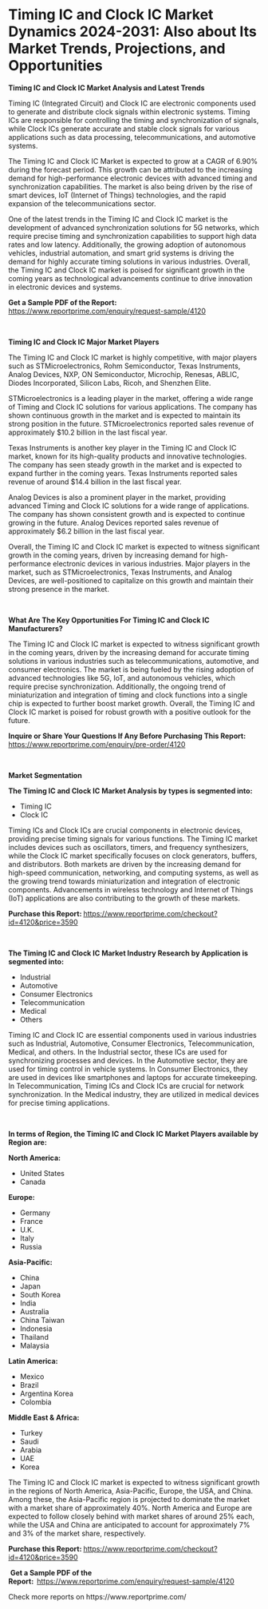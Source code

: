 <p><h1>Timing IC and Clock IC Market Dynamics 2024-2031: Also about Its Market Trends, Projections, and Opportunities</h1></p><p><strong>Timing IC and Clock IC Market Analysis and Latest Trends</strong></p>
<p><p>Timing IC (Integrated Circuit) and Clock IC are electronic components used to generate and distribute clock signals within electronic systems. Timing ICs are responsible for controlling the timing and synchronization of signals, while Clock ICs generate accurate and stable clock signals for various applications such as data processing, telecommunications, and automotive systems.</p><p>The Timing IC and Clock IC Market is expected to grow at a CAGR of 6.90% during the forecast period. This growth can be attributed to the increasing demand for high-performance electronic devices with advanced timing and synchronization capabilities. The market is also being driven by the rise of smart devices, IoT (Internet of Things) technologies, and the rapid expansion of the telecommunications sector.</p><p>One of the latest trends in the Timing IC and Clock IC market is the development of advanced synchronization solutions for 5G networks, which require precise timing and synchronization capabilities to support high data rates and low latency. Additionally, the growing adoption of autonomous vehicles, industrial automation, and smart grid systems is driving the demand for highly accurate timing solutions in various industries. Overall, the Timing IC and Clock IC market is poised for significant growth in the coming years as technological advancements continue to drive innovation in electronic devices and systems.</p></p>
<p><strong>Get a Sample PDF of the Report:&nbsp;</strong> <a href="https://www.reportprime.com/enquiry/request-sample/4120">https://www.reportprime.com/enquiry/request-sample/4120</a></p>
<p>&nbsp;</p>
<p><strong>Timing IC and Clock IC Major Market Players</strong></p>
<p><p>The Timing IC and Clock IC market is highly competitive, with major players such as STMicroelectronics, Rohm Semiconductor, Texas Instruments, Analog Devices, NXP, ON Semiconductor, Microchip, Renesas, ABLIC, Diodes Incorporated, Silicon Labs, Ricoh, and Shenzhen Elite.</p><p>STMicroelectronics is a leading player in the market, offering a wide range of Timing and Clock IC solutions for various applications. The company has shown continuous growth in the market and is expected to maintain its strong position in the future. STMicroelectronics reported sales revenue of approximately $10.2 billion in the last fiscal year.</p><p>Texas Instruments is another key player in the Timing IC and Clock IC market, known for its high-quality products and innovative technologies. The company has seen steady growth in the market and is expected to expand further in the coming years. Texas Instruments reported sales revenue of around $14.4 billion in the last fiscal year.</p><p>Analog Devices is also a prominent player in the market, providing advanced Timing and Clock IC solutions for a wide range of applications. The company has shown consistent growth and is expected to continue growing in the future. Analog Devices reported sales revenue of approximately $6.2 billion in the last fiscal year.</p><p>Overall, the Timing IC and Clock IC market is expected to witness significant growth in the coming years, driven by increasing demand for high-performance electronic devices in various industries. Major players in the market, such as STMicroelectronics, Texas Instruments, and Analog Devices, are well-positioned to capitalize on this growth and maintain their strong presence in the market.</p></p>
<p>&nbsp;</p>
<p><strong>What Are The Key Opportunities For Timing IC and Clock IC Manufacturers?</strong></p>
<p><p>The Timing IC and Clock IC market is expected to witness significant growth in the coming years, driven by the increasing demand for accurate timing solutions in various industries such as telecommunications, automotive, and consumer electronics. The market is being fueled by the rising adoption of advanced technologies like 5G, IoT, and autonomous vehicles, which require precise synchronization. Additionally, the ongoing trend of miniaturization and integration of timing and clock functions into a single chip is expected to further boost market growth. Overall, the Timing IC and Clock IC market is poised for robust growth with a positive outlook for the future.</p></p>
<p><strong>Inquire or Share Your Questions If Any Before Purchasing This Report:</strong> <a href="https://www.reportprime.com/enquiry/pre-order/4120">https://www.reportprime.com/enquiry/pre-order/4120</a></p>
<p>&nbsp;</p>
<p><strong>Market Segmentation</strong></p>
<p><strong>The Timing IC and Clock IC Market Analysis by types is segmented into:</strong></p>
<p><ul><li>Timing IC</li><li>Clock IC</li></ul></p>
<p><p>Timing ICs and Clock ICs are crucial components in electronic devices, providing precise timing signals for various functions. The Timing IC market includes devices such as oscillators, timers, and frequency synthesizers, while the Clock IC market specifically focuses on clock generators, buffers, and distributors. Both markets are driven by the increasing demand for high-speed communication, networking, and computing systems, as well as the growing trend towards miniaturization and integration of electronic components. Advancements in wireless technology and Internet of Things (IoT) applications are also contributing to the growth of these markets.</p></p>
<p><strong>Purchase this Report:&nbsp;</strong><a href="https://www.reportprime.com/checkout?id=4120&price=3590">https://www.reportprime.com/checkout?id=4120&price=3590</a></p>
<p>&nbsp;</p>
<p><strong>The Timing IC and Clock IC Market Industry Research by Application is segmented into:</strong></p>
<p><ul><li>Industrial</li><li>Automotive</li><li>Consumer Electronics</li><li>Telecommunication</li><li>Medical</li><li>Others</li></ul></p>
<p><p>Timing IC and Clock IC are essential components used in various industries such as Industrial, Automotive, Consumer Electronics, Telecommunication, Medical, and others. In the Industrial sector, these ICs are used for synchronizing processes and devices. In the Automotive sector, they are used for timing control in vehicle systems. In Consumer Electronics, they are used in devices like smartphones and laptops for accurate timekeeping. In Telecommunication, Timing ICs and Clock ICs are crucial for network synchronization. In the Medical industry, they are utilized in medical devices for precise timing applications.</p></p>
<p>&nbsp;</p>
<p><strong>In terms of Region, the Timing IC and Clock IC Market Players available by Region are:</strong></p>
<p>
    <p> <strong> North America: </strong>
        <ul>
            <li>United States</li>
            <li>Canada</li>
        </ul>
        </p> 
    <p> <strong> Europe: </strong>
        <ul>
            <li>Germany</li>
            <li>France</li>
            <li>U.K.</li>
            <li>Italy</li>
            <li>Russia</li>
        </ul>
        </p> 
    <p> <strong> Asia-Pacific: </strong>
        <ul>
            <li>China</li>
            <li>Japan</li>
            <li>South Korea</li>
            <li>India</li>
            <li>Australia</li>
            <li>China Taiwan</li>
            <li>Indonesia</li>
            <li>Thailand</li>
            <li>Malaysia</li>
        </ul>
        </p> 
    <p> <strong> Latin America: </strong>
        <ul>
            <li>Mexico</li>
            <li>Brazil</li>
            <li>Argentina Korea</li>
            <li>Colombia</li>
        </ul>
        </p> 
    <p> <strong> Middle East & Africa: </strong>
        <ul>
            <li>Turkey</li>
            <li>Saudi</li>
            <li>Arabia</li>
            <li>UAE</li>
            <li>Korea</li>
        </ul>
    </p>
    </p>
<p><p>The Timing IC and Clock IC market is expected to witness significant growth in the regions of North America, Asia-Pacific, Europe, the USA, and China. Among these, the Asia-Pacific region is projected to dominate the market with a market share of approximately 40%. North America and Europe are expected to follow closely behind with market shares of around 25% each, while the USA and China are anticipated to account for approximately 7% and 3% of the market share, respectively.</p></p>
<p><strong>Purchase this Report: </strong><a href="https://www.reportprime.com/checkout?id=4120&price=3590">https://www.reportprime.com/checkout?id=4120&price=3590</a></p>
<p>&nbsp;<strong>Get a Sample PDF of the Report:&nbsp;&nbsp;</strong><a href="https://www.reportprime.com/enquiry/request-sample/4120">https://www.reportprime.com/enquiry/request-sample/4120</a></p>
<p><strong></strong></p>
<p>Check more reports on https://www.reportprime.com/</p>